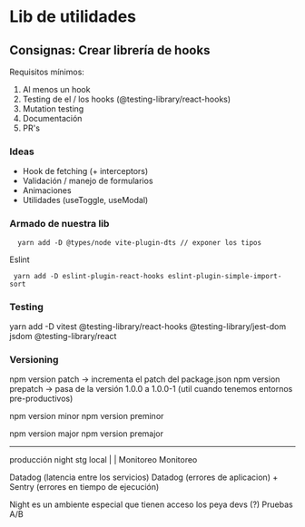 # Lib de utilidades

## Consignas: Crear librería de hooks

Requisitos mínimos:

1. Al menos un hook
2. Testing de el / los hooks (@testing-library/react-hooks)
3. Mutation testing
4. Documentación
5. PR's

### Ideas

- Hook de fetching (+ interceptors)
- Validación / manejo de formularios
- Animaciones
- Utilidades (useToggle, useModal)

### Armado de nuestra lib

```
  yarn add -D @types/node vite-plugin-dts // exponer los tipos
```

Eslint
```
 yarn add -D eslint-plugin-react-hooks eslint-plugin-simple-import-sort
```

### Testing
yarn add -D 
  vitest 
  @testing-library/react-hooks
  @testing-library/jest-dom jsdom
  @testing-library/react


### Versioning

npm version patch -> incrementa el patch del package.json
npm version prepatch -> pasa de la versión 1.0.0 a 1.0.0-1 (util cuando tenemos entornos pre-productivos)

npm version minor
npm version preminor

npm version major
npm version premajor

---------------------------------------------------------------------------

producción      night         stg                 local
    |             |
 Monitoreo     Monitoreo



Datadog (latencia entre los servicios)
Datadog (errores de aplicacion) + Sentry (errores en tiempo de ejecución)


Night es un ambiente especial que tienen acceso los peya devs (?) Pruebas A/B